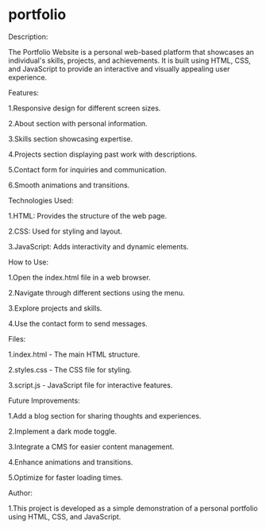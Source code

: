 # portfolio

Description:

The Portfolio Website is a personal web-based platform that showcases an individual's skills, projects, and achievements. It is built using HTML, CSS, and JavaScript to provide an interactive and visually appealing user experience.


Features:

1.Responsive design for different screen sizes.

2.About section with personal information.

3.Skills section showcasing expertise.

4.Projects section displaying past work with descriptions.

5.Contact form for inquiries and communication.

6.Smooth animations and transitions.


Technologies Used:

1.HTML: Provides the structure of the web page.

2.CSS: Used for styling and layout.

3.JavaScript: Adds interactivity and dynamic elements.


How to Use:

1.Open the index.html file in a web browser.

2.Navigate through different sections using the menu.

3.Explore projects and skills.

4.Use the contact form to send messages.


Files:

1.index.html - The main HTML structure.

2.styles.css - The CSS file for styling.

3.script.js - JavaScript file for interactive features.


Future Improvements:

1.Add a blog section for sharing thoughts and experiences.

2.Implement a dark mode toggle.

3.Integrate a CMS for easier content management.

4.Enhance animations and transitions.

5.Optimize for faster loading times.


Author:

1.This project is developed as a simple demonstration of a personal portfolio using HTML, CSS, and JavaScript.
